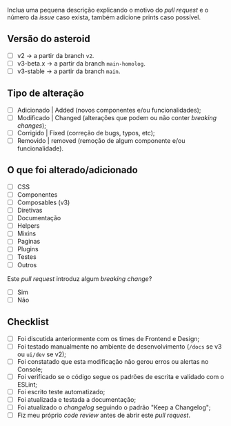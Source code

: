 <!-- PULL REQUEST TEMPLATE -->

<!-- (Remova este texto de descrição.) -->
Inclua uma pequena descrição explicando o motivo do _pull request_ e o número da _issue_ caso exista, também adicione prints caso possível.

<!-- (Altere de "[ ]" para "[x]" para marcar o item.) -->

## Versão do asteroid

- [ ] v2 -> a partir da branch `v2`.
- [ ] v3-beta.x -> a partir da branch `main-homolog`.
- [ ] v3-stable -> a partir da branch `main`.

## Tipo de alteração

- [ ] Adicionado | Added (novos componentes e/ou funcionalidades);
- [ ] Modificado | Changed (alterações que podem ou não conter _breaking changes_);
- [ ] Corrigido | Fixed (correção de bugs, typos, etc);
- [ ] Removido | removed (remoção de algum componente e/ou funcionalidade).

## O que foi alterado/adicionado

- [ ] CSS
- [ ] Componentes
- [ ] Composables (v3)
- [ ] Diretivas
- [ ] Documentação
- [ ] Helpers
- [ ] Mixins
- [ ] Paginas
- [ ] Plugins
- [ ] Testes
- [ ] Outros

Este _pull request_ introduz algum _breaking change_?

- [ ] Sim
- [ ] Não

## Checklist

- [ ] Foi discutida anteriormente com os times de Frontend e Design;
- [ ] Foi testado manualmente no ambiente de desenvolvimento (`/docs` se v3 ou `ui/dev` se v2);
- [ ] Foi constatado que esta modificação não gerou erros ou alertas no Console;
- [ ] Foi verificado se o código segue os padrões de escrita e validado com o ESLint;
- [ ] Foi escrito teste automatizado;
- [ ] Foi atualizada e testada a documentação;
- [ ] Foi atualizado o _changelog_ seguindo o padrão "Keep a Changelog";
- [ ] Fiz meu próprio _code review_ antes de abrir este _pull request_.
